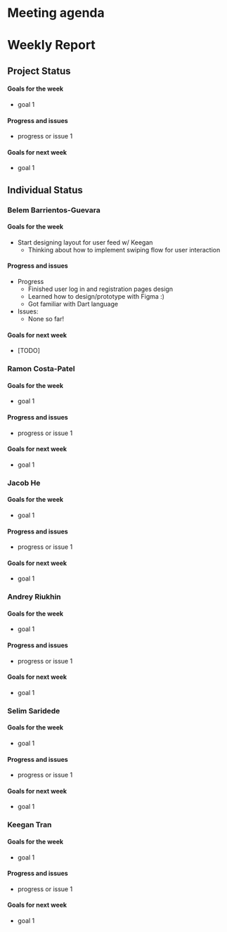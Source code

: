 # Meeting agenda

# Weekly Report
## Project Status
#### Goals for the week
* goal 1
#### Progress and issues
* progress or issue 1
#### Goals for next week
* goal 1

## Individual Status
### Belem Barrientos-Guevara
#### Goals for the week
* Start designing layout for user feed w/ Keegan 
  * Thinking about how to implement swiping flow for user interaction
#### Progress and issues
* Progress
  * Finished user log in and registration pages design
  * Learned how to design/prototype with Figma :)
  * Got familiar with Dart language 
* Issues:
  * None so far!
#### Goals for next week
* [TODO]

### Ramon Costa-Patel
#### Goals for the week
* goal 1
#### Progress and issues
* progress or issue 1
#### Goals for next week
* goal 1

### Jacob He
#### Goals for the week
* goal 1
#### Progress and issues
* progress or issue 1
#### Goals for next week
* goal 1

### Andrey Riukhin
#### Goals for the week
* goal 1
#### Progress and issues
* progress or issue 1
#### Goals for next week
* goal 1

### Selim Saridede
#### Goals for the week
* goal 1
#### Progress and issues
* progress or issue 1
#### Goals for next week
* goal 1

### Keegan Tran
#### Goals for the week
* goal 1
#### Progress and issues
* progress or issue 1
#### Goals for next week
* goal 1
